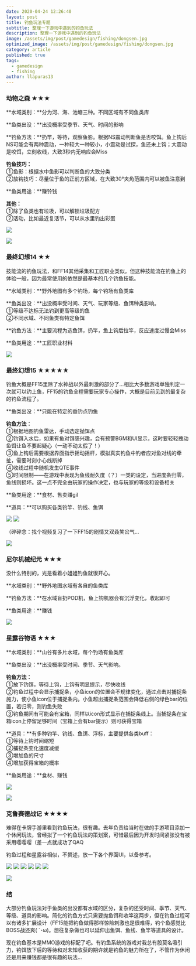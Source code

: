 ```yaml
---
date: 2020-04-24 12:26:40
layout: post
title: 钓鱼玩法专题
subtitle: 整理一下游戏中遇到的钓鱼玩法
description: 整理一下游戏中遇到的钓鱼玩法
image: /assets/img/post/gamedesign/fishing/dongsen.jpg
optimized_image: /assets/img/post/gamedesign/fishing/dongsen.jpg
category: article
published: true
tags:
  - gamedesign
  - fishing
author: llapuras13
---
```


### 动物之森 ★★★

**水域类别：**分为河、海、池塘三种。不同区域有不同鱼类库

**鱼类出没：**出没概率受季节、天气、时间的影响

**钓鱼方法：**扔竿，等待，观察鱼影。根据NS震动判断鱼是否咬饵。鱼上钩后NS可能会有两种震动，一种较大一种较小，小震动是试探，鱼还未上钩；大震动是咬饵，立刻收线，大致3秒内无响应会Miss

**钓鱼技巧：**<br>
①鱼影：根据水中鱼影可以判断鱼的大致分类<br>
②放钩技巧：尽量位于鱼的正前方区域，在大致30°夹角范围内可以被鱼注意到<br>

**鱼类用途：**赚铃钱

**其他：**<br>
①除了鱼类也有垃圾，可以解锁垃圾配方<br>
②活动，比如最近复活节，可以从水里钓出彩蛋<br>

![](/assets/img/post/gamedesign/fishing/acnhfishing.gif)

![](/assets/img/line.png)

### 最终幻想14 ★★
 
技能流的钓鱼玩法，和FF14其他采集和工匠职业类似。但这种技能流在钓鱼上的体验一般，因为最常使用的依然是最基本的几个钓鱼技能。

**水域类别：**野外地图有多个钓场，每个钓场有鱼类库

**鱼类出没：**出没概率受时间、天气、玩家等级、鱼饵种类影响。<br>
①等级不达标无法钓到更高等级的鱼<br>
②不同水域、不同鱼类有特定鱼饵<br>

**钓鱼方法：**主要流程为选鱼饵，扔竿，鱼上钩后拉竿，反应速度过慢会Miss

**鱼类用途：**工匠职业材料

![](/assets/img/line.png)

### 最终幻想15 ★★★★★

钓鱼大概是FF15里除了水神战以外最刺激的部分了...相比大多数游戏单独判定一次就可以钓上鱼，FF15的钓鱼全程需要玩家专心操作，大概是目前见到的最复杂的钓鱼流程了。

**鱼类出没：**只能在特定的垂钓点钓鱼

**钓鱼方法：**<br>
①根据地图钓鱼雷达，手动选定抛饵点<br>
②钓饵入水后，如果有鱼对饵感兴趣，会有预警BGM和UI显示，这时要轻轻拽动鱼饵让鱼不要起疑心（一动不动太假了！）<br>
③鱼上钩后需要根据界面指示摇动摇杆，模拟真实钓鱼中钓者应对鱼对线的牵扯，需要时刻小心线断掉<br>
④收线过程中随机发生QTE事件<br>
⑤时间限制——在游戏中表现为鱼线耐久度（？）一类的设定，当进度条归零，鱼线则损坏。这一点不完全由玩家的操作决定，也与玩家的等级和设备相关<br>

**鱼类用途：**食材、售卖赚gil

**道具：**可以购买各类钓竿、钓线、鱼饵

![](/assets/img/post/gamedesign/fishing/ffxiv01.png)
![](/assets/img/post/gamedesign/fishing/ffxiv02.png)

（碎碎念：找个视频复习了一下FF15的剧情又双叒笑岔气...

![](/assets/img/line.png)

### 尼尔机械纪元 ★★★

没什么特别的，光是看着小姐姐钓鱼就很开心。

**水域类别：**野外地图水域有各自的鱼类库

**钓鱼方法：**在水域盲扔POD机，鱼上钩机器会有沉浮变化，收起即可

**鱼类用途：**赚钱

![](/assets/img/line.png)

### 星露谷物语 ★★★

**水域类别：**山谷有多片水域，每个钓场有鱼类库

**鱼类出没：**出没概率受时间、季节、天气影响。<br>

**钓鱼方法：**<br>
①放下钓饵，等待上钩，上钩有明显提示，尽快收线<br>
②钓鱼过程中会显示捕捉条，小鱼icon的位置会不规律变化，通过点击对捕捉条施力，使小鱼icon位于捕捉条内。小鱼超出捕捉条范围会降低右侧的绿色bar的位置，若归零，则钓鱼失败<br>
③钓鱼期间有可能会有宝箱，同样以icon形式显示在捕捉条线上。当捕捉条在宝箱icon上停留足够时间（宝箱上会有bar提示）则可获得宝箱<br>

**道具：**有多种钓竿、钓线、鱼饵、浮标，主要提供各类buff：<br>
①等待上钩时间缩短<br>
②捕捉条变化速度减缓<br>
③增加鱼的尺寸<br>
④增加获得宝箱的概率<br>

**鱼类用途：**食材、赚钱

![](/assets/img/post/gamedesign/fishing/stardewfishing.jpg)

![](/assets/img/line.png)

### 克鲁赛德战记 ★★★★

难得在卡牌手游里看到钓鱼玩法，很有趣。去年负责给当时在做的手游项目添加一个休闲玩法，曾经拟了一个钓鱼玩法的策划案，可惜最后因为开发时间紧张没有被采用嘤嘤嘤（差一点就成功了QAQ

钓鱼过程和星露谷相似，不赘述，放一下各个界面UI，以备参考。

![](/assets/img/post/gamedesign/fishing/kelu01.png)
![](/assets/img/post/gamedesign/fishing/kelu03.png)
![](/assets/img/post/gamedesign/fishing/kelu04.png)
![](/assets/img/post/gamedesign/fishing/kelu05.png)
![](/assets/img/post/gamedesign/fishing/kelu06.png)
![](/assets/img/post/gamedesign/fishing/kelu02.png)

![](/assets/img/line.png)

### 结

大部分钓鱼玩法对于鱼类的出没都有水域的区分，复杂的还受时间、季节、天气、等级、道具的影响。简化的钓鱼方式只需要抛鱼饵和收竿这两步，但在钓鱼过程可以有诸多扩展设计（FF15能把钓鱼做得那样惊险刺激也是很难得，钓个鱼感觉比BOSS战还爽( ´･ω)。想往复杂做也可以延伸出鱼饵、鱼线、鱼竿等道具的设计。

现在钓鱼基本是MMO游戏的标配了吧。有钓鱼系统的游戏对我总有股莫名吸引力，钓饵放下后的等待和对未知收获的期许就是钓鱼的魅力所在了，不管作为休闲还是用来赚钱都是很有趣的玩法...